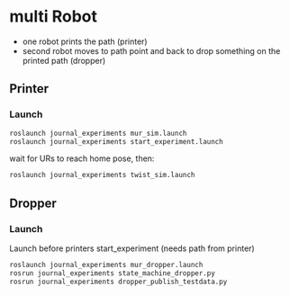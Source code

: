 # multi Robot
- one robot prints the path (printer)
- second robot moves to path point and back to drop something on the printed path (dropper)

## Printer
### Launch
```bash
roslaunch journal_experiments mur_sim.launch
roslaunch journal_experiments start_experiment.launch
```

wait for URs to reach home pose, then:

```bash
roslaunch journal_experiments twist_sim.launch
```

## Dropper
### Launch
Launch before printers start_experiment (needs path from printer)
```bash
roslaunch journal_experiments mur_dropper.launch
rosrun journal_experiments state_machine_dropper.py
rosrun journal_experiments dropper_publish_testdata.py
```